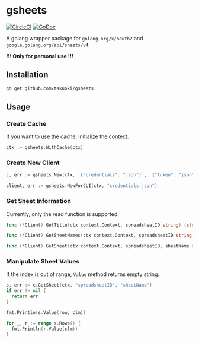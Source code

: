 # gsheets

[![CircleCI](https://circleci.com/gh/takuoki/gsheets/tree/master.svg?style=shield&circle-token=30f6e95108024e7a0562f630c69209783e5086ec)](https://circleci.com/gh/takuoki/gsheets/tree/master)
[![GoDoc](https://godoc.org/github.com/takuoki/gsheets?status.svg)](https://godoc.org/github.com/takuoki/gsheets)

A golang wrapper package for `golang.org/x/oauth2` and `google.golang.org/api/sheets/v4`.

**!!! Only for personal use !!!**

## Installation

```bash
go get github.com/takuoki/gsheets
```

## Usage

### Create Cache

If you want to use the cache, initialize the context.

```go
ctx := gsheets.WithCache(ctx)
```

### Create New Client

```go
c, err := gsheets.New(ctx, `{"credentials": "json"}`, `{"token": "json"}`)
```

```go
client, err := gsheets.NewForCLI(ctx, "credentials.json")
```

### Get Sheet Information

Currently, only the read function is supported.

```go
func (*Client) GetTitle(ctx context.Context, spreadsheetID string) (string, error)
```

```go
func (*Client) GetSheetNames(ctx context.Context, spreadsheetID string) ([]string, error)
```

```go
func (*Client) GetSheet(ctx context.Context, spreadsheetID, sheetName string) (Sheet, error)
```

### Manipulate Sheet Values

If the index is out of range, `Value` method returns empty string.

```go
s, err := c.GetSheet(ctx, "spreadsheetID", "sheetName")
if err != nil {
  return err
}

fmt.Println(s.Value(row, clm))

for _, r := range s.Rows() {
  fmt.Println(r.Value(clm))
}
```
